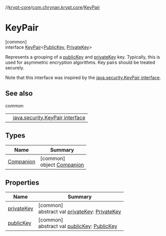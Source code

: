 //[krypt-core](../../../index.md)/[com.chrynan.krypt.core](../index.md)/[KeyPair](index.md)

# KeyPair

[common]\
interface [KeyPair](index.md)&lt;[PublicKey](index.md), [PrivateKey](index.md)&gt;

Represents a grouping of a [publicKey](public-key.md) and [privateKey](private-key.md) key. Typically, this is used for asymmetric encryption algorithms. Key pairs should be treated securely.

Note that this interface was inspired by the [java.security.KeyPair interface](https://docs.oracle.com/javase/8/docs/api/java/security/KeyPair.html).

## See also

common

| | |
|---|---|
|  | [java.security.KeyPair interface](https://docs.oracle.com/javase/8/docs/api/java/security/KeyPair.html) |

## Types

| Name | Summary |
|---|---|
| [Companion](-companion/index.md) | [common]<br>object [Companion](-companion/index.md) |

## Properties

| Name | Summary |
|---|---|
| [privateKey](private-key.md) | [common]<br>abstract val [privateKey](private-key.md): [PrivateKey](index.md) |
| [publicKey](public-key.md) | [common]<br>abstract val [publicKey](public-key.md): [PublicKey](index.md) |
